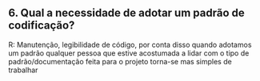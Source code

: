 ## 6. Qual a necessidade de adotar um padrão de codificação?

R: Manutenção, legibilidade de código, por conta disso quando adotamos um padrão 
qualquer pessoa que estive acostumada a lidar com o tipo de padrão/documentação 
feita para o projeto torna-se mas simples de trabalhar